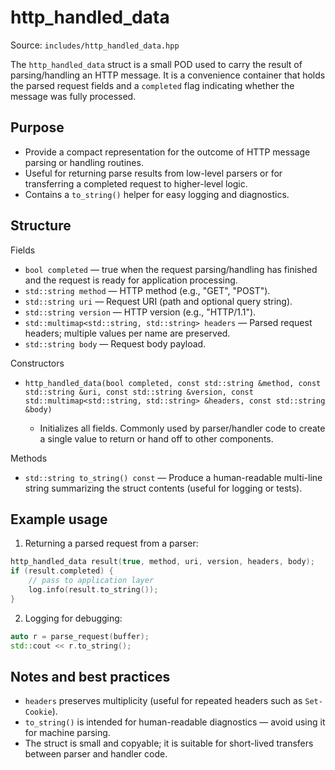# http_handled_data

Source: `includes/http_handled_data.hpp`

The `http_handled_data` struct is a small POD used to carry the result of parsing/handling an HTTP message. It is a convenience container that holds the parsed request fields and a `completed` flag indicating whether the message was fully processed.

## Purpose

- Provide a compact representation for the outcome of HTTP message parsing or handling routines.
- Useful for returning parse results from low-level parsers or for transferring a completed request to higher-level logic.
- Contains a `to_string()` helper for easy logging and diagnostics.

## Structure

Fields

- `bool completed` — true when the request parsing/handling has finished and the request is ready for application processing.
- `std::string method` — HTTP method (e.g., "GET", "POST").
- `std::string uri` — Request URI (path and optional query string).
- `std::string version` — HTTP version (e.g., "HTTP/1.1").
- `std::multimap<std::string, std::string> headers` — Parsed request headers; multiple values per name are preserved.
- `std::string body` — Request body payload.

Constructors

- `http_handled_data(bool completed, const std::string &method, const std::string &uri, const std::string &version, const std::multimap<std::string, std::string> &headers, const std::string &body)`

  - Initializes all fields. Commonly used by parser/handler code to create a single value to return or hand off to other components.

Methods

- `std::string to_string() const` — Produce a human-readable multi-line string summarizing the struct contents (useful for logging or tests).

## Example usage

1. Returning a parsed request from a parser:

```cpp
http_handled_data result(true, method, uri, version, headers, body);
if (result.completed) {
    // pass to application layer
    log.info(result.to_string());
}
```

2. Logging for debugging:

```cpp
auto r = parse_request(buffer);
std::cout << r.to_string();
```

## Notes and best practices

- `headers` preserves multiplicity (useful for repeated headers such as `Set-Cookie`).
- `to_string()` is intended for human-readable diagnostics — avoid using it for machine parsing.
- The struct is small and copyable; it is suitable for short-lived transfers between parser and handler code.
